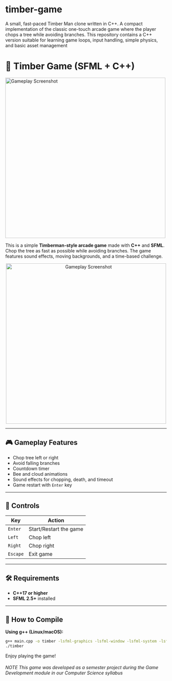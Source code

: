 # timber-game
A small, fast-paced Timber Man clone written in C++.  A compact implementation of the classic one-touch arcade game where the player chops a tree while avoiding branches. This repository contains a C++ version suitable for learning game loops, input handling, simple physics, and basic asset management
# 🌲 Timber Game (SFML + C++)
  <img src="Timber/Output/Timber1.png" alt="Gameplay Screenshot" style="width: 500px; max-width: 100%;" />

This is a simple **Timberman-style arcade game** made with **C++** and **SFML**. Chop the tree as fast as possible while avoiding branches. The game features sound effects, moving backgrounds, and a time-based challenge.


<p align="center">
  <img src="Timber/Output/Timber1.png" alt="Gameplay Screenshot" style="width: 500px; max-width: 100%;" />
</p>

---

## 🎮 Gameplay Features

- Chop tree left or right
- Avoid falling branches
- Countdown timer
- Bee and cloud animations
- Sound effects for chopping, death, and timeout
- Game restart with `Enter` key

---

## 🧪 Controls

| Key       | Action                         |
|-----------|--------------------------------|
| `Enter`   | Start/Restart the game         |
| `Left`    | Chop left                      |
| `Right`   | Chop right                     |
| `Escape`  | Exit game                      |

---

## 🛠 Requirements

- **C++17 or higher**
- **SFML 2.5+** installed

---

## 🚀 How to Compile

**Using g++ (Linux/macOS):**

```bash
g++ main.cpp -o timber -lsfml-graphics -lsfml-window -lsfml-system -lsfml-audio
./timber
```
Enjoy playing the game!
###### NOTE This game was developed as a semester project during the Game Development module in our Computer Science syllabus

